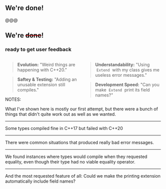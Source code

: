 ## We're done!

@@@

## We're <span style="color:#a00000;text-decoration:line-through"><span style="color:black">done</span></span>!
### <span class="edited_title">ready to get user feedback</span>

<div>
<div style="width:50%; float:left">

> **Evolution:**
> "Weird things are happening with C++20."
<!-- .element class="fragment blockquote1" data-fragment-index="1" style="font-size:16pt !important; width:90%"-->

> **Saftey & Testing:**
> "Adding an unusable extension still compiles."
<!-- .element class="fragment blockquote2" data-fragment-index="3" style="font-size:16pt !important; width:90%"-->

</div>
<div style="width:50%; float:right">

> **Understandability:**
> "Using &nbsp;`Extend`&nbsp; with my class gives me useless error messages."
<!-- .element class="fragment blockquote2" data-fragment-index="2" style="font-size:16pt !important; width:90%" -->

> **Development Speed:**
> "Can you make &nbsp;`Extend`&nbsp; print its field names?"
<!-- .element class="fragment blockquote1" data-fragment-index="4"  style="font-size:16pt !important; width:90%"-->

</div>
</div>

NOTES:

What I've shown here is mostly our first attempt, but there were a bunch of things that didn't quite work out as well as we wanted.

---

Some types compiled fine in C++17 but failed with C++20

---

There were common situations that produced really bad error messages.

---

We found instances where types would compile when they requested equality, even though their type had no viable equality operator.

---

And the most requested feature of all: Could we make the printing extension automatically include field names?
